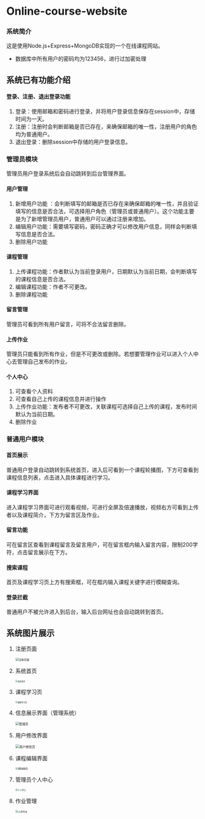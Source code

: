 # Online-course-website

### 系统简介

这是使用Node.js+Express+MongoDB实现的一个在线课程网站。

- 数据库中所有用户的密码均为123456，进行过加密处理

## 系统已有功能介绍

#### 登录、注册、退出登录功能

1. 登录：使用邮箱和密码进行登录，并将用户登录信息保存在session中，存储时间为一天。
2. 注册：注册时会判断邮箱是否已存在，来确保邮箱的唯一性，注册用户的角色均为普通用户。
3. 退出登录：删除session中存储的用户登录信息。

### 管理员模块

管理员用户登录系统后会自动跳转到后台管理界面。

#### 用户管理

1. 新增用户功能 ：会判断填写的邮箱是否已存在来确保邮箱的唯一性，并且验证填写的信息是否合法，可选择用户角色（管理员或普通用户）。这个功能主要是为了新增管理员用户，普通用户可以通过注册来增加。
2. 编辑用户功能：需要填写密码，密码正确才可以修改用户信息，同样会判断填写信息是否合法。
3. 删除用户功能

#### 课程管理

1. 上传课程功能：作者默认为当前登录用户，日期默认为当前日期，会判断填写的课程信息是否合法。
2. 编辑课程功能：作者不可更改。
3. 删除课程功能

#### 留言管理

管理员可看到所有用户留言，可将不合法留言删除。

#### 上传作业

管理员只能看到所有作业，但是不可更改或删除。若想要管理作业可以进入个人中心去管理自己发布的作业。

#### 个人中心

1. 可查看个人资料
2. 可查看自己上传的课程信息并进行操作
3. 上传作业功能：发布者不可更改，关联课程可选择自己上传的课程，发布时间默认为当前日期。
4. 删除作业

### 普通用户模块

#### 首页展示

普通用户登录自动跳转到系统首页，进入后可看到一个课程轮播图，下方可查看到课程信息列表，点击进入具体课程进行学习。

#### 课程学习界面

进入课程学习界面可进行观看视频，可进行全屏及倍速播放，视频右方可看到上传者以及课程简介，下方为留言区及作业。

#### 留言功能

可在留言区查看到课程留言及留言用户，可在留言框内输入留言内容，限制200字符，点击留言展示在下方。

#### 搜索课程

首页及课程学习页上方有搜索框，可在框内输入课程关键字进行模糊查询。

#### 登录拦截

普通用户不被允许进入到后台，输入后台网址也会自动跳转到首页。

## 系统图片展示

1. 注册页面

   <img src="./readImg/注册.jpg" alt="注册页面" style="zoom:50%;" />

2. 系统首页

   <img src="./readImg/首页.png" alt="系统首页" style="zoom:35%;" />

3. 课程学习页

   <img src="./readImg/课程学习.jpg" alt="课程学习页" style="zoom:35%;" />

4. 信息展示界面（管理系统）

   <img src="./readImg/管理页.jpg" alt="管理页" style="zoom:58%;" />

5. 用户修改界面

   <img src="./readImg/用户编辑页.jpg" alt="用户修改页" style="zoom:60%;" />

6. 课程编辑界面

   <img src="./readImg/课程编辑页.jpg" alt="课程编辑页" style="zoom:38%;" />

7. 管理员个人中心

   <img src="./readImg/个人中心.png" alt="个人中心" style="zoom:38%;" />

8. 作业管理

   <img src="./readImg/上传作业.jpg" alt="上传作业" style="zoom:43%;" />